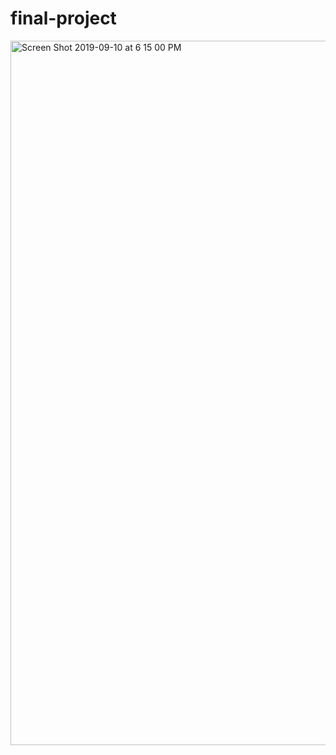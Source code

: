 # final-project





<img width="1127" alt="Screen Shot 2019-09-10 at 6 15 00 PM" src="https://user-images.githubusercontent.com/13546925/64716107-9dc9fa80-d476-11e9-8071-291fb8938a4e.png">
